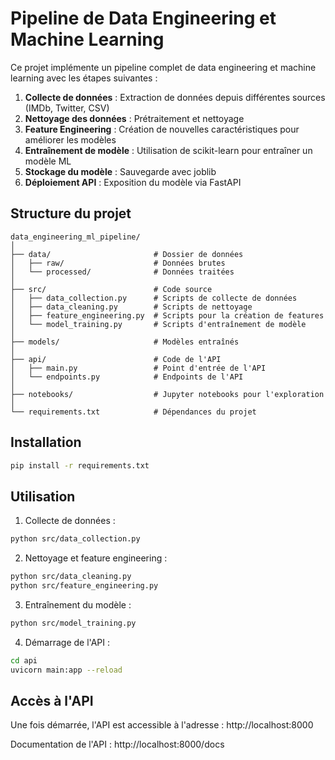 # Pipeline de Data Engineering et Machine Learning

Ce projet implémente un pipeline complet de data engineering et machine learning avec les étapes suivantes :

1. **Collecte de données** : Extraction de données depuis différentes sources (IMDb, Twitter, CSV)
2. **Nettoyage des données** : Prétraitement et nettoyage
3. **Feature Engineering** : Création de nouvelles caractéristiques pour améliorer les modèles
4. **Entraînement de modèle** : Utilisation de scikit-learn pour entraîner un modèle ML
5. **Stockage du modèle** : Sauvegarde avec joblib
6. **Déploiement API** : Exposition du modèle via FastAPI

## Structure du projet

```
data_engineering_ml_pipeline/
│
├── data/                       # Dossier de données
│   ├── raw/                    # Données brutes
│   └── processed/              # Données traitées
│
├── src/                        # Code source
│   ├── data_collection.py      # Scripts de collecte de données
│   ├── data_cleaning.py        # Scripts de nettoyage
│   ├── feature_engineering.py  # Scripts pour la création de features
│   └── model_training.py       # Scripts d'entraînement de modèle
│
├── models/                     # Modèles entraînés
│
├── api/                        # Code de l'API
│   ├── main.py                 # Point d'entrée de l'API
│   └── endpoints.py            # Endpoints de l'API
│
├── notebooks/                  # Jupyter notebooks pour l'exploration
│
└── requirements.txt            # Dépendances du projet
```

## Installation

```bash
pip install -r requirements.txt
```

## Utilisation

1. Collecte de données :
```bash
python src/data_collection.py
```

2. Nettoyage et feature engineering :
```bash
python src/data_cleaning.py
python src/feature_engineering.py
```

3. Entraînement du modèle :
```bash
python src/model_training.py
```

4. Démarrage de l'API :
```bash
cd api
uvicorn main:app --reload
```

## Accès à l'API

Une fois démarrée, l'API est accessible à l'adresse : http://localhost:8000

Documentation de l'API : http://localhost:8000/docs
